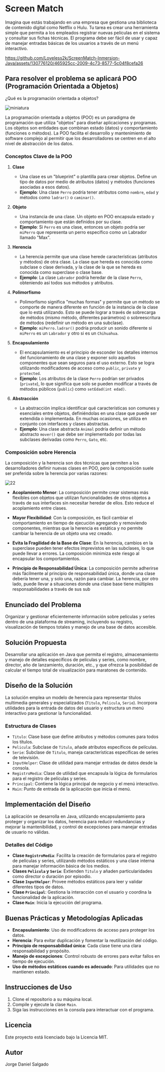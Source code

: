 # Screen Match
Imagina que estás trabajando en una empresa que gestiona una biblioteca de contenido digital como Netflix o Hulu. 
Tu tarea es crear una herramienta simple que permita a los empleados registrar nuevas películas en el sistema y consultar sus fichas técnicas. 
El programa debe ser fácil de usar y capaz de manejar entradas básicas de los usuarios a través de un menú interactivo.

https://github.com/Loveless2k/ScreenMatch-Inmersion-Java/assets/130776120/465925cc-2009-4c73-8577-5c04f8cefa26

## Para resolver el problema se aplicará POO (Programación Orientada a Objetos)
¿Qué es la programación orientada a objetos?

![miniatura](https://github.com/Loveless2k/ScreenMatch-Inmersion-Java/assets/130776120/2a8293ef-d9a0-4ad0-93bc-fec1be3ea89e)

La programación orientada a objetos (POO) es un paradigma de programación que utiliza "objetos" para diseñar aplicaciones y programas. 
Los objetos son entidades que combinan estado (datos) y comportamiento (funciones o métodos). 
La POO facilita el desarrollo y mantenimiento de software complejo al permitir que los desarrolladores se centren en el alto nivel de abstracción de los datos.

### Conceptos Clave de la POO

1. **Clase**
   - Una clase es un "blueprint" o plantilla para crear objetos. Define un tipo de datos por medio de atributos (datos) y métodos (funciones asociadas a esos datos).
   - **Ejemplo**: Una clase `Perro` podría tener atributos como `nombre`, `edad` y métodos como `ladrar()` o `caminar()`.

2. **Objeto**
   - Una instancia de una clase. Un objeto en POO encapsula estado y comportamiento que están definidos por su clase.
   - **Ejemplo**: Si `Perro` es una clase, entonces un objeto podría ser `miPerro` que representa un perro específico como un Labrador llamado "Max".

3. **Herencia**
   - La herencia permite que una clase herede características (atributos y métodos) de otra clase. La clase que hereda es conocida como subclase o clase derivada, y la clase de la que se hereda es conocida como superclase o clase base.
   - **Ejemplo**: La clase `Labrador` podría heredar de la clase `Perro`, obteniendo así todos sus métodos y atributos.

4. **Polimorfismo**
   - Polimorfismo significa "muchas formas" y permite que un método se comporte de manera diferente en función de la instancia de la clase que lo está utilizando. Esto se puede lograr a través de sobrecarga de métodos (mismo método, diferentes parámetros) o sobreescritura de métodos (redefinir un método en una subclase).
   - **Ejemplo**: `miPerro.ladrar()` podría producir un sonido diferente si `miPerro` es un `Labrador` y otro si es un `Chihuahua`.

5. **Encapsulamiento**
   - El encapsulamiento es el principio de esconder los detalles internos del funcionamiento de una clase y exponer solo aquellos componentes que sean seguros para el uso externo. Esto se logra utilizando modificadores de acceso como `public`, `private` y `protected`.
   - **Ejemplo**: Los atributos de la clase `Perro` podrían ser privados (`private`), lo que significa que solo se pueden modificar a través de métodos públicos (`public`) como `setEdad(int edad)`.

6. **Abstracción**
   - La abstracción implica identificar qué características son comunes y esenciales entre objetos, definiéndolas en una clase que puede ser extendida o implementada. En muchas ocasiones, se utiliza en conjunto con interfaces y clases abstractas.
   - **Ejemplo**: Una clase abstracta `Animal` podría definir un método abstracto `mover()` que debe ser implementado por todas las subclases derivadas como `Perro`, `Gato`, etc.

### Composición sobre Herencia
La composición y la herencia son dos técnicas que permiten a los desarrolladores definir nuevas clases en POO, pero la composición suele ser preferida sobre la herencia por varias razones:

![22](https://github.com/Loveless2k/ScreenMatch-Inmersion-Java/assets/130776120/096c5c59-9da6-4fc8-b46d-73d281d5d6f5)

- **Acoplamiento Menor**: La composición permite crear sistemas más flexibles con objetos que utilizan funcionalidades de otros objetos a través de sus interfaces sin necesitar heredar de ellos. Esto reduce el acoplamiento entre clases.
  
- **Mayor Flexibilidad**: Con la composición, es fácil cambiar el comportamiento en tiempo de ejecución agregando y removiendo componentes, mientras que la herencia es estática y no permite cambiar la herencia de un objeto una vez creado.

- **Evita la Fragilidad de la Base de Clase**: En la herencia, cambios en la superclase pueden tener efectos imprevistos en las subclases, lo que puede llevar a errores. La composición minimiza este riesgo al encapsular los comportamientos.

- **Principio de Responsabilidad Única**: La composición permite adherirse más fácilmente al principio de responsabilidad única, donde una clase debería tener una, y solo una, razón para cambiar. La herencia, por otro lado, puede llevar a situaciones donde una clase base tiene múltiples responsabilidades a través de sus sub

## Enunciado del Problema
Organizar y gestionar eficientemente información sobre películas y series dentro de una plataforma de streaming, incluyendo su registro, visualización de tiempos totales y manejo de una base de datos accesible.

## Solución Propuesta
Desarrollar una aplicación en Java que permita el registro, almacenamiento y manejo de detalles específicos de películas y series, como nombre, director, año de lanzamiento, duración, etc., y que ofrezca la posibilidad de calcular el tiempo total de visualización para maratones de contenido.

## Diseño de la Solución
La solución emplea un modelo de herencia para representar títulos multimedia generales y especializados (`Titulo`, `Pelicula`, `Serie`). Incorpora utilidades para la entrada de datos del usuario y estructura un menú interactivo para gestionar la funcionalidad.

### Estructura de Clases
- `Titulo`: Clase base que define atributos y métodos comunes para todos los títulos.
- `Pelicula`: Subclase de `Titulo`, añade atributos específicos de películas.
- `Serie`: Subclase de `Titulo`, maneja características específicas de series de televisión.
- `InputHelper`: Clase de utilidad para manejar entradas de datos desde la consola.
- `RegistroMedia`: Clase de utilidad que encapsula la lógica de formularios para el registro de películas y series.
- `Principal`: Contiene la lógica principal de negocio y el menú interactivo.
- `Main`: Punto de entrada de la aplicación que inicia el menú.

## Implementación del Diseño
La aplicación se desarrolla en Java, utilizando encapsulamiento para proteger y organizar los datos, herencia para reducir redundancias y mejorar la mantenibilidad, y control de excepciones para manejar entradas de usuario no válidas.

### Detalles del Código
- **Clase `RegistroMedia`**: Facilita la creación de formularios para el registro de películas y series, utilizando métodos estáticos y una clase interna para manejar información básica de los medios.
- **Clases `Pelicula` y `Serie`**: Extienden `Titulo` y añaden particularidades como director o duración por episodio.
- **Clase `InputHelper`**: Provee métodos estáticos para leer y validar diferentes tipos de datos.
- **Clase `Principal`**: Gestiona la interacción con el usuario y coordina la funcionalidad de la aplicación.
- **Clase `Main`**: Inicia la ejecución del programa.

## Buenas Prácticas y Metodologías Aplicadas
- **Encapsulamiento**: Uso de modificadores de acceso para proteger los datos.
- **Herencia**: Para evitar duplicación y fomentar la reutilización del código.
- **Principio de responsabilidad única**: Cada clase tiene una clara responsabilidad y propósito.
- **Manejo de excepciones**: Control robusto de errores para evitar fallos en tiempo de ejecución.
- **Uso de métodos estáticos cuando es adecuado**: Para utilidades que no mantienen estado.

## Instrucciones de Uso
1. Clone el repositorio a su máquina local.
2. Compile y ejecute la clase `Main`.
3. Siga las instrucciones en la consola para interactuar con el programa.

## Licencia
Este proyecto está licenciado bajo la Licencia MIT.

## Autor
Jorge Daniel Salgado
